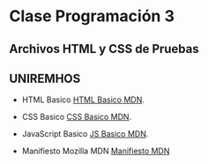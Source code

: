 # Clase Programación 3

## Archivos HTML y CSS de Pruebas

## UNIREMHOS

- HTML Basico [HTML Basico MDN](https://developer.mozilla.org/es/docs/Learn/Getting_started_with_the_web/HTML_basics).

- CSS Basico [CSS Basico MDN](https://developer.mozilla.org/es/docs/Learn/Getting_started_with_the_web/CSS_basics).

- JavaScript Basico [JS Basico MDN](https://developer.mozilla.org/es/docs/Learn/Getting_started_with_the_web/JavaScript_basics).

- Manifiesto Mozilla MDN [Manifiesto MDN](https://www.mozilla.org/es-AR/about/manifesto)
